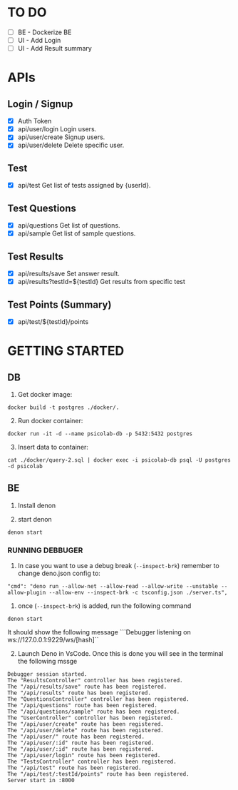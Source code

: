 # TO DO
- [ ] BE - Dockerize BE
- [ ] UI - Add Login
- [ ] UI - Add Result summary

# APIs

## Login / Signup
- [x] Auth Token
- [x] api/user/login Login users.
- [x] api/user/create Signup users.
- [x] api/user/delete Delete specific user.
## Test
- [x] api/test Get list of tests assigned by {userId}.

## Test Questions
- [x] api/questions Get list of questions.
- [x] api/sample Get list of sample questions.

## Test Results
- [x] api/results/save Set answer result.
- [x] api/results?testId=${testId} Get results from specific test 

## Test Points (Summary)

- [x] api/test/${testId}/points

# GETTING STARTED

## DB

1. Get docker image:

```
docker build -t postgres ./docker/.
```

2. Run docker container:

```
docker run -it -d --name psicolab-db -p 5432:5432 postgres
```

3. Insert data to container:

```
cat ./docker/query-2.sql | docker exec -i psicolab-db psql -U postgres -d psicolab
```

## BE

1. Install denon

2. start denon

```
denon start
```

### RUNNING DEBBUGER

1. In case you want to use a debug break (`--inspect-brk`) remember to change deno.json config to:

```
"cmd": "deno run --allow-net --allow-read --allow-write --unstable --allow-plugin --allow-env --inspect-brk -c tsconfig.json ./server.ts",

```

1. once (`--inspect-brk`) is added, run the following command

```
denon start
```
It should show the following message 
```Debugger listening on ws://127.0.0.1:9229/ws/[hash]``

2.  Launch Deno in VsCode. Once this is done you will see in the terminal the following mssge

```
Debugger session started.
The "ResultsController" controller has been registered.
The "/api/results/save" route has been registered.
The "/api/results" route has been registered.
The "QuestionsController" controller has been registered.
The "/api/questions" route has been registered.
The "/api/questions/sample" route has been registered.
The "UserController" controller has been registered.
The "/api/user/create" route has been registered.
The "/api/user/delete" route has been registered.
The "/api/user/" route has been registered.
The "/api/user/:id" route has been registered.
The "/api/user/:id" route has been registered.
The "/api/user/login" route has been registered.
The "TestsController" controller has been registered.
The "/api/test" route has been registered.
The "/api/test/:testId/points" route has been registered.
Server start in :8000
```



